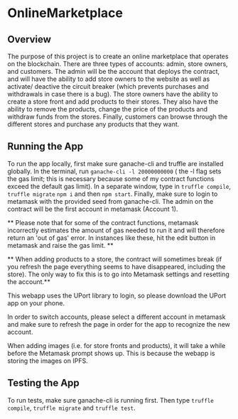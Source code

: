 # OnlineMarketplace

## Overview

The purpose of this project is to create an online marketplace that operates on the blockchain. There are three types of accounts: admin, store owners, and customers. The admin will be the account that deploys the contract, and will have the ability to add store owners to the website as well as activate/ deactive the circuit breaker (which prevents purchases and withdrawals in case there is a bug). The store owners have the ability to create a store front and add products to their stores. They also have the ability to remove the products, change the price of the products and withdraw funds from the stores. Finally, customers can browse through the different stores and purchase any products that they want.

## Running the App

To run the app locally, first make sure ganache-cli and truffle are installed globally. In the terminal, run ```ganache-cli -l 20000000000``` ( the -l flag sets the gas limit; this is necessary because some of my contract functions exceed the default gas limit). In a separate window, type in ```truffle compile```, ```truffle migrate``` ```npm i``` and then ```npm start```. Finally, make sure to login to metamask with the provided seed from ganache-cli. The admin on the contract will be the first account in metamask (Account 1).

** Please note that for some of the contract functions, metamask incorrectly estimates the amount of gas needed to run it and will therefore return an 'out of gas' error. In instances like these, hit the edit button in metamask and raise the gas limit. **

** When adding products to a store, the contract will sometimes break (if you refresh the page everything seems to have disappeared, including the store). The only way to fix this is to go into Metamask settings and resetting the account.**

This webapp uses the UPort library to login, so please download the UPort app on your phone.

In order to switch accounts, please select a different account in metamask and make sure to refresh the page in order for the app to recognize the new account.

When adding images (i.e. for store fronts and products), it will take a while before the Metamask prompt shows up. This is because the webapp is storing the images on IPFS.


## Testing the App

To run tests, make sure ganache-cli is running first. Then type ```truffle compile```, ```truffle migrate``` and ```truffle test```.
